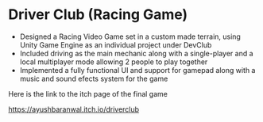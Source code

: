 # Driver Club (Racing Game)
- Designed a Racing Video Game set in a custom made terrain, using Unity Game Engine as an individual project under DevClub 
- Included driving as the main mechanic along with a single-player and a local multiplayer mode allowing 2 people to play together 
- Implemented a fully functional UI and support for gamepad along with a music and sound efects system for the game

Here is the link to the itch page of the final game

https://ayushbaranwal.itch.io/driverclub